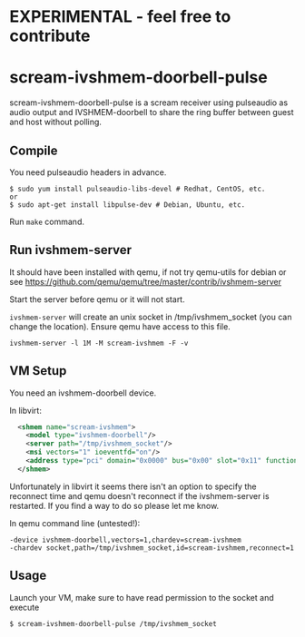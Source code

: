 # EXPERIMENTAL - feel free to contribute

# scream-ivshmem-doorbell-pulse

scream-ivshmem-doorbell-pulse is a scream receiver using pulseaudio as audio output and IVSHMEM-doorbell to share the ring buffer between guest and host without polling.

## Compile

You need pulseaudio headers in advance.

```shell
$ sudo yum install pulseaudio-libs-devel # Redhat, CentOS, etc.
or
$ sudo apt-get install libpulse-dev # Debian, Ubuntu, etc.
```

Run `make` command.

## Run ivshmem-server

It should have been installed with qemu, if not try qemu-utils for debian or see https://github.com/qemu/qemu/tree/master/contrib/ivshmem-server

Start the server before qemu or it will not start.

`ivshmem-server` will create an unix socket in /tmp/ivshmem_socket (you can change the location). Ensure qemu have access to this file.

```shell
ivshmem-server -l 1M -M scream-ivshmem -F -v
```

## VM Setup

You need an ivshmem-doorbell device.

In libvirt:

```xml
  <shmem name="scream-ivshmem">
    <model type="ivshmem-doorbell"/>
    <server path="/tmp/ivshmem_socket"/>
    <msi vectors="1" ioeventfd="on"/>
    <address type="pci" domain="0x0000" bus="0x00" slot="0x11" function="0x0"/>
  </shmem>
```

Unfortunately in libvirt it seems there isn't an option to specify the reconnect time and qemu doesn't reconnect if the ivshmem-server is restarted. If you find a way to do so please let me know.

In qemu command line (untested!):

```
-device ivshmem-doorbell,vectors=1,chardev=scream-ivshmem
-chardev socket,path=/tmp/ivshmem_socket,id=scream-ivshmem,reconnect=1
```

## Usage

Launch your VM, make sure to have read permission to the socket and execute

```shell
$ scream-ivshmem-doorbell-pulse /tmp/ivshmem_socket
``` 

